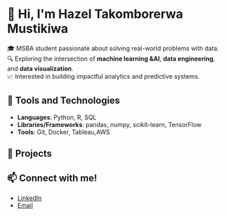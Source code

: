 # 👋 Hi, I'm Hazel Takomborerwa Mustikiwa

🎓  MSBA student passionate about solving real-world problems with data.  
🔍 Exploring the intersection of **machine learning &AI**, **data engineering**, and **data visualization**.  
📈 Interested in building impactful analytics and predictive systems.  

## 🔧 Tools and Technologies
- **Languages**: Python, R, SQL
- **Libraries/Frameworks**: pandas, numpy, scikit-learn, TensorFlow
- **Tools**: Git, Docker, Tableau,AWS

## 🌟 Projects


## 📫 Connect with me!
- [LinkedIn](https://www.linkedin.com/in/hazeltako/)
- [Email](takomutsikiwa@gmail.com)
